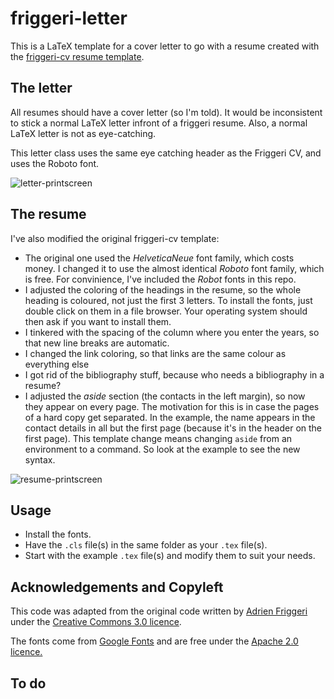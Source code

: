 # friggeri-letter

This is a LaTeX template for a cover letter to go with a resume created with the [friggeri-cv resume template](http://www.latextemplates.com/template/friggeri-resume-cv).

## The letter

All resumes should have a cover letter (so I'm told).
It would be inconsistent to stick a normal LaTeX letter infront of a friggeri resume.
Also, a normal LaTeX letter is not as eye-catching.

This letter class uses the same eye catching header as the Friggeri CV, and uses the Roboto font.

![letter-printscreen][letter-printscreen]

## The resume

I've also modified the original friggeri-cv template:
* The original one used the *HelveticaNeue* font family, which costs money.
I changed it to use the almost identical *Roboto* font family, which is free.
For convinience, I've included the *Robot* fonts in this repo.
* I adjusted the coloring of the headings in the resume, so the whole heading is coloured, not just the first 3 letters.
To install the fonts, just double click on them in a file browser.
Your operating system should then ask if you want to install them.
* I tinkered with the spacing of the column where you enter the years, so that new line breaks are automatic.
* I changed the link coloring, so that links are the same colour as everything else
* I got rid of the bibliography stuff, because who needs a bibliography in a resume?
* I adjusted the *aside* section (the contacts in the left margin), so now they appear on every page.
The motivation for this is in case the pages of a hard copy get separated.
In the example, the name appears in the contact details in all but the first page (because it's in the header on the first page).
This template change means changing `aside` from an environment to a command.
So look at the example to see the new syntax.

![resume-printscreen][resume-printscreen]

## Usage

* Install the fonts.
* Have the `.cls` file(s) in the same folder as your `.tex` file(s).
* Start with the example `.tex` file(s) and modify them to suit your needs.

## Acknowledgements and Copyleft

This code was adapted from the original code written by [Adrien Friggeri](http://www.friggeri.net/) under the [Creative Commons 3.0 licence](http://creativecommons.org/licenses/by-nc-sa/3.0/).

The fonts come from [Google Fonts](https://www.google.com/fonts/specimen/Roboto) and are free under the [Apache 2.0 licence.](http://www.apache.org/licenses/LICENSE-2.0.html)

## To do

[letter-printscreen]: http://imgur.com/8URVY32
[resume-printscreen]: http://imgur.com/padFvDd
